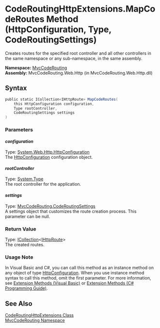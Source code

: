 CodeRoutingHttpExtensions.MapCodeRoutes Method (HttpConfiguration, Type, CodeRoutingSettings)
=============================================================================================
Creates routes for the specified root controller and all other controllers in the same namespace or any sub-namespace, in the same assembly.

**Namespace:** [MvcCodeRouting][1]  
**Assembly:** MvcCodeRouting.Web.Http (in MvcCodeRouting.Web.Http.dll)

Syntax
------

```csharp
public static ICollection<IHttpRoute> MapCodeRoutes(
	this HttpConfiguration configuration,
	Type rootController,
	CodeRoutingSettings settings
)
```

### Parameters

#### *configuration*
Type: [System.Web.Http.HttpConfiguration][2]  
The [HttpConfiguration][2] configuration object.

#### *rootController*
Type: [System.Type][3]  
The root controller for the application.

#### *settings*
Type: [MvcCodeRouting.CodeRoutingSettings][4]  
A settings object that customizes the route creation process. This parameter can be null.

### Return Value
Type: [ICollection][5]&lt;[IHttpRoute][6]>  
The created routes.
### Usage Note
In Visual Basic and C#, you can call this method as an instance method on any object of type [HttpConfiguration][2]. When you use instance method syntax to call this method, omit the first parameter. For more information, see [Extension Methods (Visual Basic)][7] or [Extension Methods (C# Programming Guide)][8].

See Also
--------
[CodeRoutingHttpExtensions Class][9]  
[MvcCodeRouting Namespace][1]  

[1]: ../README.md
[2]: http://msdn.microsoft.com/en-us/library/hh833997
[3]: http://msdn.microsoft.com/en-us/library/42892f65
[4]: ../CodeRoutingSettings/README.md
[5]: http://msdn.microsoft.com/en-us/library/92t2ye13
[6]: http://msdn.microsoft.com/en-us/library/hh835899
[7]: http://msdn.microsoft.com/en-us/library/bb384936.aspx
[8]: http://msdn.microsoft.com/en-us/library/bb383977.aspx
[9]: README.md